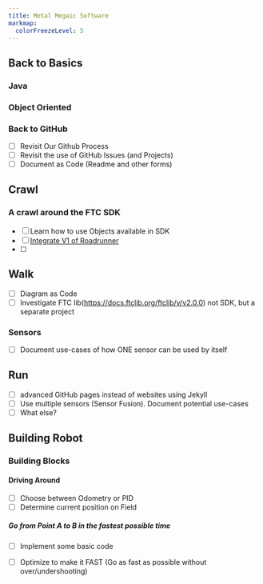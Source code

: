 ```yaml
---
title: Metal Megaic Software
markmap:
  colorFreezeLevel: 5
---
```


## Back to Basics

### Java

### Object Oriented

### Back to GitHub

- [ ] Revisit Our Github Process 
- [ ] Revisit the use of GitHub Issues (and Projects)
- [ ] Document as Code (Readme and other forms)

## Crawl

### A crawl around the FTC SDK

- [ ]  Learn how to use Objects available in SDK
- [ ]  [Integrate V1 of Roadrunner](https://learnroadrunner.com/)
- [ ]  

## Walk

- [ ] Diagram as Code
- [ ] Investigate FTC lib(https://docs.ftclib.org/ftclib/v/v2.0.0) not SDK, but a separate project

### Sensors

- [ ] Document use-cases of how ONE sensor can be used by itself

## Run

- [ ] advanced GitHub pages instead of websites using Jekyll
- [ ] Use multiple sensors (Sensor Fusion). Document potential use-cases
- [ ] What else?

## Building Robot

### Building Blocks

#### Driving Around

- [ ] Choose between Odometry or PID
- [ ] Determine current position on Field

#####  Go from Point A to B in the fastest possible time
- [ ] Implement some basic code
- [ ] Optimize to make it FAST (Go as fast as possible without over/undershooting)




